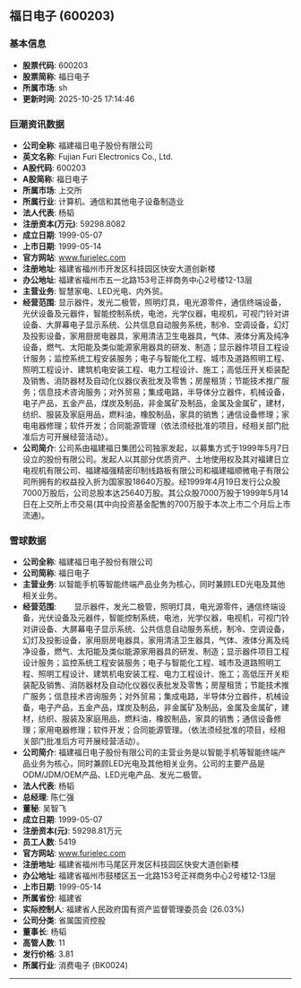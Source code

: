 ## 福日电子 (600203)

### 基本信息

- **股票代码**: 600203
- **股票简称**: 福日电子
- **所属市场**: sh
- **更新时间**: 2025-10-25 17:14:46

### 巨潮资讯数据

- **公司全称**: 福建福日电子股份有限公司
- **英文名称**: Fujian Furi Electronics Co., Ltd.
- **A股代码**: 600203
- **A股简称**: 福日电子
- **所属市场**: 上交所
- **所属行业**: 计算机、通信和其他电子设备制造业
- **法人代表**: 杨韬
- **注册资本(万元)**: 59298.8082
- **成立日期**: 1999-05-07
- **上市日期**: 1999-05-14
- **官方网站**: www.furielec.com
- **注册地址**: 福建省福州市开发区科技园区快安大道创新楼
- **办公地址**: 福建省福州市五一北路153号正祥商务中心2号楼12-13层
- **主营业务**: 智慧家电、LED光电、内外贸。
- **经营范围**: 显示器件，发光二极管，照明灯具，电光源零件，通信终端设备，光伏设备及元器件，智能控制系统，电池，光学仪器，电视机，可视门铃对讲设备、大屏幕电子显示系统、公共信息自动服务系统，制冷、空调设备，幻灯及投影设备，家用厨房电器具，家用清洁卫生电器具，气体、液体分离及纯净设备，燃气、太阳能及类似能源家用器具的研发、制造；显示器件项目工程设计服务；监控系统工程安装服务；电子与智能化工程、城市及道路照明工程、照明工程设计、建筑机电安装工程、电力工程设计、施工；高低压开关柜装配及销售、消防器材及自动化仪器仪表批发及零售；房屋租赁；节能技术推广服务；信息技术咨询服务；对外贸易；集成电路，半导体分立器件，机械设备，电子产品，五金产品，煤炭及制品，非金属矿及制品，金属及金属矿，建材，纺织、服装及家庭用品，燃料油，橡胶制品，家具的销售；通信设备修理；家电电器修理；软件开发；合同能源管理（依法须经批准的项目，经相关部门批准后方可开展经营活动）。
- **公司简介**: 公司系由福建福日集团公司独家发起，以募集方式于1999年5月7日设立的股份有限公司。发起人以其部分优质资产、土地使用权及其对福建日立电视机有限公司、福建福强精密印制线路板有限公司和福建福顺微电子有限公司所拥有的权益投入折为国家股18640万股。经1999年4月19日发行公众股7000万股后，公司总股本达25640万股。其公众股7000万股于1999年5月14日在上交所上市交易(其中向投资基金配售的700万股于本次上市二个月后上市流通)。

### 雪球数据

- **公司全称**: 福建福日电子股份有限公司
- **公司简称**: 福日电子
- **主营业务**: 以智能手机等智能终端产品业务为核心，同时兼顾LED光电及其他相关业务。
- **经营范围**: 　　显示器件，发光二极管，照明灯具，电光源零件，通信终端设备，光伏设备及元器件，智能控制系统，电池，光学仪器，电视机，可视门铃对讲设备、大屏幕电子显示系统、公共信息自动服务系统，制冷、空调设备，幻灯及投影设备，家用厨房电器具，家用清洁卫生器具，气体、液体分离及纯净设备，燃气、太阳能及类似能源家用器具的研发、制造；显示器件项目工程设计服务；监控系统工程安装服务；电子与智能化工程、城市及道路照明工程、照明工程设计、建筑机电安装工程、电力工程设计、施工；高低压开关柜装配及销售、消防器材及自动化仪器仪表批发及零售；房屋租赁；节能技术推广服务；信息技术咨询服务；对外贸易；集成电路，半导体分立器件，机械设备，电子产品，五金产品，煤炭及制品，非金属矿及制品，金属及金属矿，建材，纺织、服装及家庭用品，燃料油，橡胶制品，家具的销售；通信设备修理；家用电器修理；软件开发；合同能源管理。（依法须经批准的项目，经相关部门批准后方可开展经营活动）。
- **公司简介**: 福建福日电子股份有限公司的主营业务是以智能手机等智能终端产品业务为核心，同时兼顾LED光电及其他相关业务。公司的主要产品是ODM/JDM/OEM产品、LED光电产品、发光二极管。
- **法人代表**: 杨韬
- **总经理**: 陈仁强
- **董秘**: 吴智飞
- **成立日期**: 1999-05-07
- **注册资本(元)**: 59298.81万元
- **员工人数**: 5419
- **官方网站**: www.furielec.com
- **注册地址**: 福建省福州市马尾区开发区科技园区快安大道创新楼
- **办公地址**: 福建省福州市鼓楼区五一北路153号正祥商务中心2号楼12-13层
- **上市日期**: 1999-05-14
- **所属省份**: 福建省
- **实际控制人**: 福建省人民政府国有资产监督管理委员会 (26.03%)
- **公司分类**: 省属国资控股
- **董事长**: 杨韬
- **高管人数**: 11
- **发行价格**: 3.81
- **所属行业**: 消费电子 (BK0024)

---